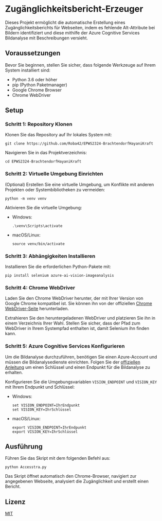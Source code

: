 # Zugänglichkeitsbericht-Erzeuger

Dieses Projekt ermöglicht die automatische Erstellung eines Zugänglichkeitsberichts für Webseiten, indem es fehlende Alt-Attribute bei Bildern identifiziert und diese mithilfe der Azure Cognitive Services Bildanalyse mit Beschreibungen versieht.

## Voraussetzungen

Bevor Sie beginnen, stellen Sie sicher, dass folgende Werkzeuge auf Ihrem System installiert sind:

- Python 3.6 oder höher
- pip (Python Paketmanager)
- Google Chrome Browser
- Chrome WebDriver

## Setup

### Schritt 1: Repository Klonen

Klonen Sie das Repository auf Ihr lokales System mit:

```
git clone https://github.com/Roba42/EPWS2324-BrachtendorfHayaniKraft
```

Navigieren Sie in das Projektverzeichnis:

```
cd EPWS2324-BrachtendorfHayaniKraft

```

### Schritt 2: Virtuelle Umgebung Einrichten

(Optional) Erstellen Sie eine virtuelle Umgebung, um Konflikte mit anderen Projekten oder Systembibliotheken zu vermeiden:

```
python -m venv venv
```

Aktivieren Sie die virtuelle Umgebung:

- Windows:
  ```
  .\venv\Scripts\activate
  ```
- macOS/Linux:
  ```
  source venv/bin/activate
  ```

### Schritt 3: Abhängigkeiten Installieren

Installieren Sie die erforderlichen Python-Pakete mit:

```
pip install selenium azure-ai-vision-imageanalysis
```

### Schritt 4: Chrome WebDriver

Laden Sie den Chrome WebDriver herunter, der mit Ihrer Version von Google Chrome kompatibel ist. Sie können ihn von der offiziellen [Chrome WebDriver-Seite](https://sites.google.com/chromium.org/driver/) herunterladen.

Extrahieren Sie den heruntergeladenen WebDriver und platzieren Sie ihn in einem Verzeichnis Ihrer Wahl. Stellen Sie sicher, dass der Pfad zum WebDriver in Ihrem Systempfad enthalten ist, damit Selenium ihn finden kann.

### Schritt 5: Azure Cognitive Services Konfigurieren

Um die Bildanalyse durchzuführen, benötigen Sie einen Azure-Account und müssen die Bildanalysedienste einrichten. Folgen Sie der [offiziellen Anleitung](https://learn.microsoft.com/de-de/azure/ai-services/computer-vision/overview-image-analysis?tabs=4-0) um einen Schlüssel und einen Endpunkt für die Bildanalyse zu erhalten.

Konfigurieren Sie die Umgebungsvariablen `VISION_ENDPOINT` und `VISION_KEY` mit Ihrem Endpunkt und Schlüssel:

- Windows:
  ```
  set VISION_ENDPOINT=IhrEndpunkt
  set VISION_KEY=IhrSchlüssel
  ```
- macOS/Linux:
  ```
  export VISION_ENDPOINT=IhrEndpunkt
  export VISION_KEY=IhrSchlüssel
  ```

## Ausführung

Führen Sie das Skript mit dem folgenden Befehl aus:

```
python Accesstra.py
```

Das Skript öffnet automatisch den Chrome-Browser, navigiert zur angegebenen Webseite, analysiert die Zugänglichkeit und erstellt einen Bericht.

## Lizenz

[MIT](LICENSE)



